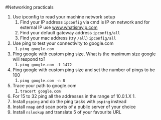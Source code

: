 #Networking practicals

1. Use ipconfig to read your machine network setup
   1. Find your IP address `ipconfig` via cmd is IP on network and for external IP use www.whatismyip.com
   2. Find your default gateway address `ipconfig/all`
   3. Find your mac address (try `/all`) `ipconfig/all`
2. Use ping to test your connectivity to google.com
   1. `ping google.com`
3. Ping google with custom ping size. What is the maximum size google will respond to?
   1. `ping google.com -l 1472`
4. Ping google with custom ping size and set the number of pings to be 100
   1. `ping google.com -n 8 `
5. Trace your path to google.com
   1. `tracert google.com`
6. For 15 to 32 ping all the addresses in the range of 10.0.1.X
   1. 
7.  Install `psping` and do the ping tasks with `psping` instead
8.  Install `nmap` and scan ports of a public server of your choice
9.  Install `nslookup` and translate 5 of your favourite URL